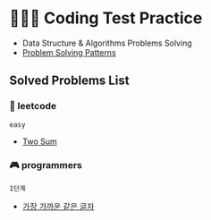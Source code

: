 # 👩🏻‍💻 Coding Test Practice
- Data Structure & Algorithms Problems Solving
- [Problem Solving Patterns](https://github.com/youzysu/leetcode/blob/master/Problem%20Solving%20Patterns.md)

## Solved Problems List
### 🌈 leetcode 
`easy`
- [Two Sum](https://github.com/youzysu/Coding-Test-Practice/blob/master/leetcode/Two%20Sum.md)

### 🎮 programmers 
`1단계`
- [가장 가까운 같은 글자](https://github.com/youzysu/Coding-Test-Practice/blob/master/programmers/%EA%B0%80%EC%9E%A5%20%EA%B0%80%EA%B9%8C%EC%9A%B4%20%EA%B0%99%EC%9D%80%20%EA%B8%80%EC%9E%90.md)
